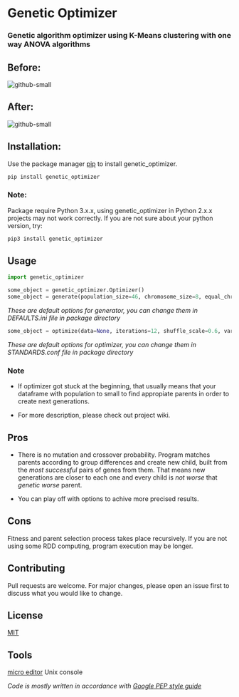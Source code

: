 # Genetic Optimizer
### Genetic algorithm optimizer using K-Means clustering with one way ANOVA algorithms

## Before:
![github-small](https://github.com/szachovy/GeneticOptimizer/blob/master/Images/first.png)

## After:
![github-small](https://github.com/szachovy/GeneticOptimizer/blob/master/Images/last.png)

## Installation:

Use the package manager [pip](https://pip.pypa.io/en/stable/) to install genetic_optimizer.

```bash
pip install genetic_optimizer
```

### Note:

Package require Python 3.x.x, using genetic_optimizer in Python 2.x.x projects may not work correctly.
If you are not sure about your python version, try:

```bash
pip3 install genetic_optimizer
```

## Usage

```python
import genetic_optimizer

some_object = genetic_optimizer.Optimizer()
some_object = generate(population_size=46, chromosome_size=8, equal_chromosomes=True, initialization_method='Random', representation='Binary', saving_method='csv')
```

_These are default options for generator, you can change them in DEFAULTS.ini file in package directory_

```python
some_object = optimize(data=None, iterations=12, shuffle_scale=0.6, variety=0.8, chromosome_weight=0.0000001)
```

_These are default options for optimizer, you can change them in STANDARDS.conf file in package directory_

### Note

- If optimizer got stuck at the beginning, that usually means that your dataframe with population to small to find appropiate parents in order to create next generations.

- For more description, please check out project wiki.

## Pros
- There is no mutation and crossover probability. Program matches parents according to group differences and create new child, built from the _most successful_ pairs of genes from them.
  That means new generations are closer to each one and every child is _not worse_ that _genetic worse_ parent.

- You can play off with options to achive more precised results.

## Cons

Fitness and parent selection process takes place recursively. If you are not using some RDD computing, program execution may be longer.

## Contributing

Pull requests are welcome. 
For major changes, please open an issue first to discuss what you would like to change.

## License

[MIT](https://choosealicense.com/licenses/mit/)

## Tools

[micro editor](https://micro-editor.github.io/)
Unix console

_Code is mostly written in accordance with [Google PEP style guide](https://google.github.io/styleguide/pyguide.html)_


